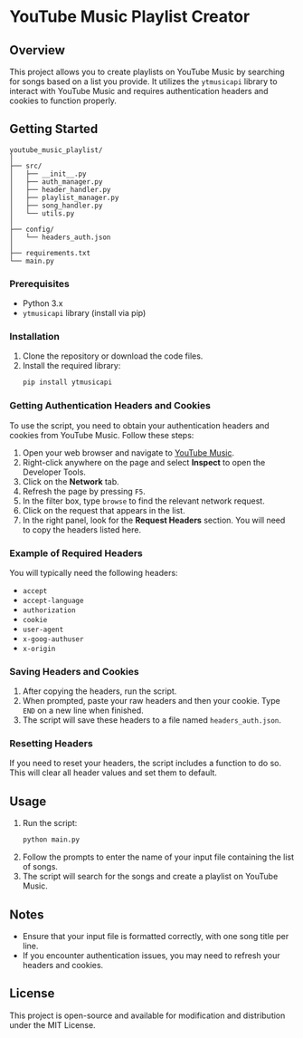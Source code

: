 # YouTube Music Playlist Creator

## Overview

This project allows you to create playlists on YouTube Music by searching for songs based on a list you provide. It utilizes the `ytmusicapi` library to interact with YouTube Music and requires authentication headers and cookies to function properly.

## Getting Started

```
youtube_music_playlist/
│
├── src/
│   ├── __init__.py
│   ├── auth_manager.py
│   ├── header_handler.py
│   ├── playlist_manager.py
│   ├── song_handler.py
│   └── utils.py
│
├── config/
│   └── headers_auth.json
│
├── requirements.txt
└── main.py
```

### Prerequisites

- Python 3.x
- `ytmusicapi` library (install via pip)

### Installation

1. Clone the repository or download the code files.
2. Install the required library:
   ```bash
   pip install ytmusicapi
   ```

### Getting Authentication Headers and Cookies

To use the script, you need to obtain your authentication headers and cookies from YouTube Music. Follow these steps:

1. Open your web browser and navigate to [YouTube Music](https://music.youtube.com/).
2. Right-click anywhere on the page and select **Inspect** to open the Developer Tools.
3. Click on the **Network** tab.
4. Refresh the page by pressing `F5`.
5. In the filter box, type `browse` to find the relevant network request.
6. Click on the request that appears in the list.
7. In the right panel, look for the **Request Headers** section. You will need to copy the headers listed here.

### Example of Required Headers

You will typically need the following headers:

- `accept`
- `accept-language`
- `authorization`
- `cookie`
- `user-agent`
- `x-goog-authuser`
- `x-origin`

### Saving Headers and Cookies

1. After copying the headers, run the script.
2. When prompted, paste your raw headers and then your cookie. Type `END` on a new line when finished.
3. The script will save these headers to a file named `headers_auth.json`.

### Resetting Headers

If you need to reset your headers, the script includes a function to do so. This will clear all header values and set them to default.

## Usage

1. Run the script:
   ```bash
   python main.py
   ```
2. Follow the prompts to enter the name of your input file containing the list of songs.
3. The script will search for the songs and create a playlist on YouTube Music.

## Notes

- Ensure that your input file is formatted correctly, with one song title per line.
- If you encounter authentication issues, you may need to refresh your headers and cookies.

## License

This project is open-source and available for modification and distribution under the MIT License.